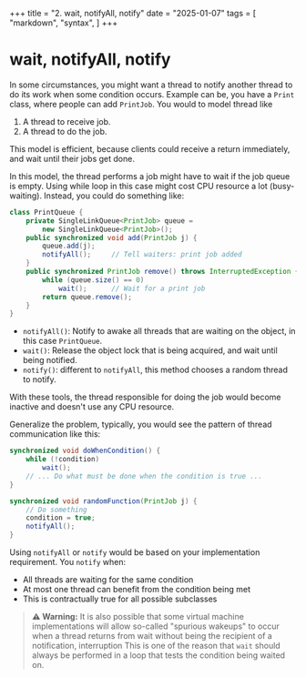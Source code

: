 +++
title = "2. wait, notifyAll, notify"
date = "2025-01-07"
tags = [
    "markdown",
    "syntax",
]
+++

# wait, notifyAll, notify
In some circumstances, you might want a thread to notify another thread to do its work when some condition occurs. Example can be, you
have a `Print` class, where people can add `PrintJob`. You would to model thread like
1. A thread to receive job.
2. A thread to do the job.

This model is efficient, because clients could receive a return immediately, and wait until their jobs get done.

In this model, the thread performs a job might have to wait if the job queue is empty. Using while loop in this case might cost CPU resource
a lot (busy-waiting). Instead, you could do something like:


```java
class PrintQueue {
    private SingleLinkQueue<PrintJob> queue =
        new SingleLinkQueue<PrintJob>();
    public synchronized void add(PrintJob j) {
        queue.add(j);
        notifyAll();     // Tell waiters: print job added
    }
    public synchronized PrintJob remove() throws InterruptedException {
        while (queue.size() == 0)
            wait();      // Wait for a print job
        return queue.remove();
    }
}
```

+ `notifyAll()`: Notify to awake all threads that are waiting on the object, in this case `PrintQueue`.
+ `wait()`: Release the object lock that is being acquired, and wait until being notified.
+ `notify()`: different to `notifyAll`, this method chooses a random thread to notify.


With these tools, the thread responsible for doing the job would become inactive and doesn't use any CPU resource.

Generalize the problem, typically, you would see the pattern of thread communication like this:
```java
synchronized void doWhenCondition() { 
    while (!condition)
        wait();
    // ... Do what must be done when the condition is true ...
}

synchronized void randomFunction(PrintJob j) {
    // Do something
    condition = true;
    notifyAll();
}
```


Using `notifyAll` or `notify` would be based on your implementation requirement. You `notify` when:
+ All threads are waiting for the same condition 
+ At most one thread can benefit from the condition being met 
+ This is contractually true for all possible subclasses

> **⚠️ Warning:**
> It is also possible that some virtual machine implementations will allow so-called "spurious wakeups"
> to occur when a thread returns from wait without being the recipient of a notification, interruption
> This is one of the reason that `wait` should always be performed in a loop that tests the condition 
> being waited on.
